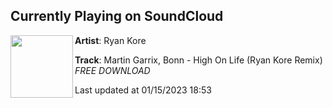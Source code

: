 ## Currently Playing on SoundCloud

[<img align="left" width="100" src="https://i1.sndcdn.com/artworks-BX5jYCbRBTxrWgmN-czdTOQ-t500x500.jpg">](https://soundcloud.com/ryankore/highonlifefull)

**Artist**: Ryan Kore 

**Track**: Martin Garrix, Bonn - High On Life (Ryan Kore Remix) *FREE DOWNLOAD*

Last updated at 01/15/2023 18:53
